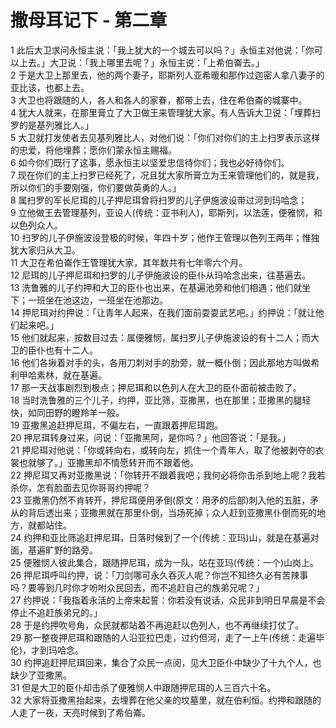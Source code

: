 # 撒母耳记下 - 第二章
  
 1 此后大卫求问永恒主说：「我上犹大的一个城去可以吗？」永恒主对他说：「你可以上去。」大卫说：「我上哪里去呢？」永恒主说：「上希伯崙去。」  
 2 于是大卫上那里去，他的两个妻子，耶斯列人亚希暖和那作过迦密人拿八妻子的亚比该，也都上去。  
 3 大卫也将跟随的人，各人和各人的家眷，都带上去，住在希伯崙的城寨中。  
 4 犹大人就来，在那里膏立了大卫做王来管理犹大家。有人告诉大卫说：「埋葬扫罗的是基列雅比人。」  
 5 大卫就打发使者去见基列雅比人，对他们说：「你们对你们的主上扫罗表示这样的忠爱，将他埋葬；愿你们蒙永恒主赐福。  
 6 如今你们既行了这事，愿永恒主以坚爱忠信待你们；我也必好待你们。  
 7 现在你们的主上扫罗已经死了，况且犹大家所膏立为王来管理他们的，就是我，所以你们的手要刚强，你们要做英勇的人。」  
 8 属扫罗的军长尼珥的儿子押尼珥曾将扫罗的儿子伊施波设带过河到玛哈念；  
 9 立他做王去管理基列，亚设人(传统：亚书利人)，耶斯列，以法莲，便雅悯，和以色列众人。  
 10 扫罗的儿子伊施波设登极的时候，年四十岁；他作王管理以色列王两年；惟独犹大家归从大卫。  
 11 大卫在希伯崙作王管理犹大家，其年数共有七年零六个月。  
 12 尼珥的儿子押尼珥和扫罗的儿子伊施波设的臣仆从玛哈念出来，往基遍去。  
 13 洗鲁雅的儿子约押和大卫的臣仆也出来，在基遍池旁和他们相遇；他们就坐下；一班坐在池这边，一班坐在池那边。  
 14 押尼珥对约押说：「让青年人起来，在我们面前耍耍武艺吧。」约押说：「就让他们起来吧。」  
 15 他们就起来，按数目过去：属便雅悯，属扫罗儿子伊施波设的有十二人；而大卫的臣仆也有十二人。  
 16 他们各揪着对手的头，各用刀刺对手的肋旁，就一概仆倒；因此那地方叫做希利甲哈素林，就在基遍。  
 17 那一天战事剧烈到极点；押尼珥和以色列人在大卫的臣仆面前被击败了。  
 18 当时洗鲁雅的三个儿子，约押，亚比筛，亚撒黑，也在那里；亚撒黑的腿轻快，如同田野的瞪羚羊一般。  
 19 亚撒黑追赶押尼珥，不偏左右，一直跟着押尼珥跑。  
 20 押尼珥转身过来，问说：「亚撒黑阿，是你吗？」他回答说：「是我。」  
 21 押尼珥对他说：「你或转向右，或转向左，抓住一个青年人，取了他被剥夺的衣裳也就够了。」亚撒黑却不情愿转开而不跟着他。  
 22 押尼珥又再对亚撒黑说：「你转开不跟着我吧；我何必将你击杀到地上呢？我若杀你，怎有脸面去见你哥哥约押呢？  
 23 亚撒黑仍然不肯转开，押尼珥便用矛倒(原文：用矛的后部)刺入他的五脏，矛从的背后透出来；亚撒黑就在那里仆倒，当场死掉；众人赶到亚撒黑仆倒而死的地方，就都站住。  
 24 约押和亚比筛追赶押尼珥，日落时候到了一个(传统：亚玛)山，就是在基遍对面，基遍旷野的路旁。  
 25 便雅悯人彼此集合，跟随押尼珥，成为一队，站在亚玛(传统：一个)山岗上。  
 26 押尼珥呼叫约押，说：「刀剑哪可永久吞灭人呢？你岂不知终久必有苦辣事吗？要等到几时你才吩咐众民回去，而不追赶自己的族弟兄呢？」  
 27 约押说：「我指着永活的上帝来起誓：你若没有说话，众民非到明日早晨是不会停止不追赶族弟兄的。」  
 28 于是约押吹号角，众民就都站着不再追赶以色列人，也不再继续打仗了。  
 29 那一整夜押尼珥和跟随的人沿亚拉巴走，过约但河，走了一上午(传统：走遍毕伦)，才到玛哈念。  
 30 约押追赶押尼珥回来，集合了众民一点阅，见大卫臣仆中缺少了十九个人，也缺少了亚撒黑。  
 31 但是大卫的臣仆却击杀了便雅悯人中跟随押尼珥的人三百六十名。  
 32 大家将亚撒黑抬起来，去埋葬在他父亲的坟墓里，就在伯利恒。约押和跟随的人走了一夜，天亮时候到了希伯崙。